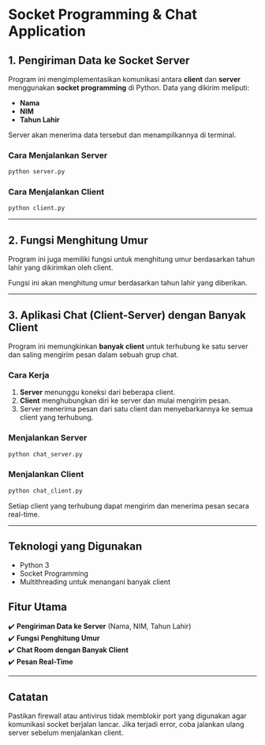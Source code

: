 # Socket Programming & Chat Application

## 1. Pengiriman Data ke Socket Server
Program ini mengimplementasikan komunikasi antara **client** dan **server** menggunakan **socket programming** di Python. Data yang dikirim meliputi:

- **Nama**
- **NIM**
- **Tahun Lahir**

Server akan menerima data tersebut dan menampilkannya di terminal.

### **Cara Menjalankan Server**
```bash
python server.py
```

### **Cara Menjalankan Client**
```bash
python client.py
```

---

## 2. Fungsi Menghitung Umur
Program ini juga memiliki fungsi untuk menghitung umur berdasarkan tahun lahir yang dikirimkan oleh client.

Fungsi ini akan menghitung umur berdasarkan tahun lahir yang diberikan.

---

## 3. Aplikasi Chat (Client-Server) dengan Banyak Client
Program ini memungkinkan **banyak client** untuk terhubung ke satu server dan saling mengirim pesan dalam sebuah grup chat.

### **Cara Kerja**
1. **Server** menunggu koneksi dari beberapa client.
2. **Client** menghubungkan diri ke server dan mulai mengirim pesan.
3. Server menerima pesan dari satu client dan menyebarkannya ke semua client yang terhubung.

### **Menjalankan Server**
```bash
python chat_server.py
```

### **Menjalankan Client**
```bash
python chat_client.py
```

Setiap client yang terhubung dapat mengirim dan menerima pesan secara real-time.

---

## **Teknologi yang Digunakan**
- Python 3
- Socket Programming
- Multithreading untuk menangani banyak client

## **Fitur Utama**
✔️ **Pengiriman Data ke Server** (Nama, NIM, Tahun Lahir)  
✔️ **Fungsi Penghitung Umur**  
✔️ **Chat Room dengan Banyak Client**  
✔️ **Pesan Real-Time**  

---

## **Catatan**
Pastikan firewall atau antivirus tidak memblokir port yang digunakan agar komunikasi socket berjalan lancar. Jika terjadi error, coba jalankan ulang server sebelum menjalankan client.


